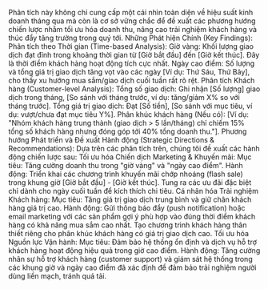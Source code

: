 Phân tích này không chỉ cung cấp một cái nhìn toàn diện về hiệu suất kinh doanh tháng qua mà còn là cơ sở vững chắc để đề xuất các phương hướng chiến lược nhằm tối ưu hóa doanh thu, nâng cao trải nghiệm khách hàng và thúc đẩy tăng trưởng trong quý tới.
Những Phát hiện Chính (Key Findings):
Phân tích theo Thời gian (Time-based Analysis):
Giờ vàng: Khối lượng giao dịch đạt đỉnh trong khoảng thời gian từ [Giờ bắt đầu] đến [Giờ kết thúc]. Đây là thời điểm khách hàng hoạt động tích cực nhất.
Ngày cao điểm: Số lượng và tổng giá trị giao dịch tăng vọt vào các ngày [Ví dụ: Thứ Sáu, Thứ Bảy], cho thấy xu hướng mua sắm/giao dịch cuối tuần rất rõ rệt.
Phân tích Khách hàng (Customer-level Analysis):
Tổng số giao dịch: Ghi nhận [Số lượng] giao dịch trong tháng, [So sánh với tháng trước, ví dụ: tăng/giảm X% so với tháng trước].
Tổng giá trị giao dịch: Đạt [Số tiền], [So sánh với mục tiêu, ví dụ: vượt/chưa đạt mục tiêu Y%].
Phân khúc khách hàng (Nếu có): [Ví dụ: "Nhóm khách hàng trung thành (giao dịch > 5 lần/tháng) chỉ chiếm 15% tổng số khách hàng nhưng đóng góp tới 40% tổng doanh thu."].
Phương hướng Phát triển và Đề xuất Hành động (Strategic Directions & Recommendations):
Dựa trên các phân tích trên, chúng tôi đề xuất các hành động chiến lược sau:
Tối ưu hóa Chiến dịch Marketing & Khuyến mãi:
Mục tiêu: Tăng cường doanh thu trong "giờ vàng" và "ngày cao điểm".
Hành động: Triển khai các chương trình khuyến mãi chớp nhoáng (flash sale) trong khung giờ [Giờ bắt đầu] - [Giờ kết thúc]. Tung ra các ưu đãi đặc biệt chỉ dành cho ngày cuối tuần để kích thích chi tiêu.
Cá nhân hóa Trải nghiệm Khách hàng:
Mục tiêu: Tăng giá trị giao dịch trung bình và giữ chân khách hàng giá trị cao.
Hành động: Gửi thông báo đẩy (push notification) hoặc email marketing với các sản phẩm gợi ý phù hợp vào đúng thời điểm khách hàng có khả năng mua sắm cao nhất. Tạo chương trình khách hàng thân thiết riêng cho phân khúc khách hàng có giá trị giao dịch cao.
Tối ưu hóa Nguồn lực Vận hành:
Mục tiêu: Đảm bảo hệ thống ổn định và dịch vụ hỗ trợ khách hàng hoạt động hiệu quả trong giờ cao điểm.
Hành động: Tăng cường nhân sự hỗ trợ khách hàng (customer support) và giám sát hệ thống trong các khung giờ và ngày cao điểm đã xác định để đảm bảo trải nghiệm người dùng liền mạch, tránh quá tải.
